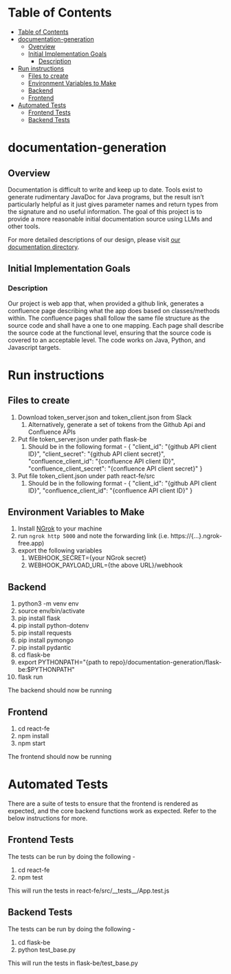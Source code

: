 # Table of Contents

- [Table of Contents](#table-of-contents)
- [documentation-generation](#documentation-generation)
  - [Overview](#overview)
  - [Initial Implementation Goals](#initial-implementation-goals)
    - [Description](#description)
- [Run instructions](#run-instructions)
  - [Files to create](#files-to-create)
  - [Environment Variables to Make](#environment-variables-to-make)
  - [Backend](#backend)
  - [Frontend](#frontend)
- [Automated Tests](#automated-tests)
  - [Frontend Tests](#frontend-tests)
  - [Backend Tests](#backend-tests)

# documentation-generation

## Overview

Documentation is difficult to write and keep up to date. Tools exist to generate rudimentary JavaDoc for Java programs, but the result isn’t particularly helpful as it just gives parameter names and return types from the signature and no useful information. The goal of this project is to provide a more reasonable initial documentation source using LLMs and other tools.

For more detailed descriptions of our design, please visit [our documentation directory](https://github.com/dbhatia00/documentation-generation/tree/main/documentation).

## Initial Implementation Goals

### Description

Our project is web app that, when provided a github link, generates a confluence page describing what the app does based on classes/methods within. The confluence pages shall follow the same file structure as the source code and shall have a one to one mapping. Each page shall describe the source code at the functional level, ensuring that the source code is covered to an acceptable level. The code works on Java, Python, and Javascript targets. 

# Run instructions

## Files to create

1. Download token_server.json and token_client.json from Slack
   1. Alternatively, generate a set of tokens from the Github Api and Confluence APIs
2. Put file token_server.json under path flask-be
   1. Should be in the following format - 
    {
      "client_id": "{github API client ID}",
      "client_secret": "{github API client secret}",
      "confluence_client_id": "{confluence API client ID}",
      "confluence_client_secret": "{confluence API client secret}"
    }
3. Put file token_client.json under path react-fe/src
   1. Should be in the following format - 
    {
      "client_id": "{github API client ID}",
      "confluence_client_id": "{confluence API client ID}"
    }

## Environment Variables to Make
1. Install [NGrok](https://ngrok.com/) to your machine
2. run `ngrok http 5000` and note the forwarding link (i.e. https://{...}.ngrok-free.app)
3. export the following variables
   1. WEBHOOK_SECRET={your NGrok secret}
   2. WEBHOOK_PAYLOAD_URL={the above URL}/webhook

## Backend

1. python3 -m venv env
2. source env/bin/activate
3. pip install flask
4. pip install python-dotenv
5. pip install requests
6. pip install pymongo
7. pip install pydantic
8. cd flask-be
9. export PYTHONPATH="{path to repo}/documentation-generation/flask-be:$PYTHONPATH"
10. flask run

The backend should now be running

## Frontend

1. cd react-fe
2. npm install
3. npm start

The frontend should now be running

# Automated Tests

There are a suite of tests to ensure that the frontend is rendered as expected, and the core backend functions work as expected. Refer to the below instructions for more.

## Frontend Tests

The tests can be run by doing the following -

1. cd react-fe
2. npm test

This will run the tests in react-fe/src/\_\_tests\_\_/App.test.js

## Backend Tests

The tests can be run by doing the following -

1. cd flask-be
2. python test_base.py

This will run the tests in flask-be/test_base.py
